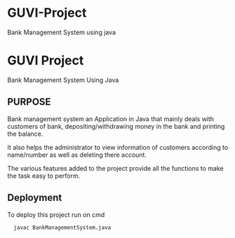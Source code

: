 # GUVI-Project
Bank Management System using java


# GUVI Project

Bank Management System Using Java


## PURPOSE

Bank management system an
Application in Java that mainly deals with
customers of bank, depositing/withdrawing
money in the bank and printing the balance.

It also helps the administrator to
view information of customers
according to name/number as well
as deleting there account.

The various features added to the
project provide all the functions
to make the task easy to perform.


## Deployment

To deploy this project run on cmd

```bash
  javac BankManagementSystem.java
```

